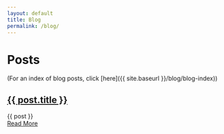 ```yaml
---
layout: default
title: Blog
permalink: /blog/
---
```


# Posts

(For an index of blog posts, click [here]({{ site.baseurl }}/blog/blog-index))

<div class="posts">
    <!-- {% for post in site.posts limit:5 %} -->
        <article class="post">
            <h2><a href="{{ site.baseurl }}{{ post.url }}">{{ post.title }}</a></h2>
            <div class="entry">
                {{ post }}<!-- {{ post.excerpt }} -->
            </div>
            <a href="{{ site.baseurl }}{{ post.url }}" class="read-more">Read More</a>
        </article>
    <!-- {% endfor %} -->
</div>
